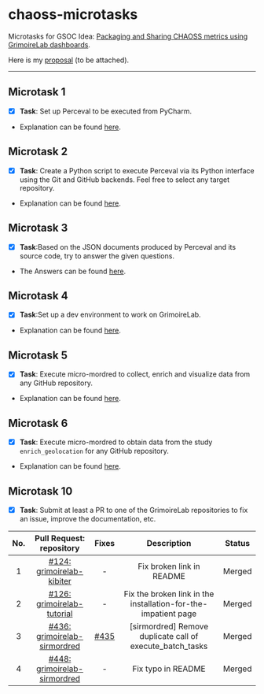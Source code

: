 # chaoss-microtasks
 
Microtasks for GSOC Idea: [Packaging and Sharing CHAOSS metrics using GrimoireLab dashboards](https://github.com/chaoss/grimoirelab/issues/286).

Here is my [proposal]() (to be attached).

---

## Microtask 1

- [x] **Task**: Set up Perceval to be executed from PyCharm.

- Explanation can be found [here](./microtask-1).


## Microtask 2

- [x] **Task**: Create a Python script to execute Perceval via its Python interface using the Git and GitHub backends. Feel free to select any target repository.

- Explanation can be found [here](./microtask-2).

## Microtask 3

- [x] **Task**:Based on the JSON documents produced by Perceval and its source code, try to answer the given questions.

- The Answers can be found [here](./microtask-3).

## Microtask 4

- [x] **Task**:Set up a dev environment to work on GrimoireLab.

- Explanation can be found [here](./microtask-4).

## Microtask 5

- [x] **Task**:
Execute micro-mordred to collect, enrich and visualize data from any GitHub repository.

- Explanation can be found [here](./microtask-5).

## Microtask 6

- [x] **Task**:
Execute micro-mordred to obtain data from the study `enrich_geolocation` for any GitHub repository.

- Explanation can be found [here](./microtask-6).

## Microtask 10

- [x] **Task**:
Submit at least a PR to one of the GrimoireLab repositories to fix an issue, improve the documentation, etc.

| No. | Pull Request: repository |  Fixes  | Description | Status |
| :---------------: | :---------------: | :---------------: | :---------------: | :---------------: |
| 1 | [#124: grimoirelab-kibiter](https://github.com/chaoss/grimoirelab-kibiter/pull/124) | - |Fix broken link in README | Merged |
| 2 | [#126: grimoirelab-tutorial](https://github.com/chaoss/grimoirelab-tutorial/pull/126) | - | Fix the broken link in the installation-for-the-impatient page  |   Merged |
| 3 | [#436: grimoirelab-sirmordred](https://github.com/chaoss/grimoirelab-sirmordred/pull/436) | [#435](https://github.com/chaoss/grimoirelab-sirmordred/issues/435) | [sirmordred] Remove duplicate call of execute_batch_tasks      |    Merged |
| 4 | [#448: grimoirelab-sirmordred](https://github.com/chaoss/grimoirelab-sirmordred/pull/448) | - | Fix typo in README | Merged |
